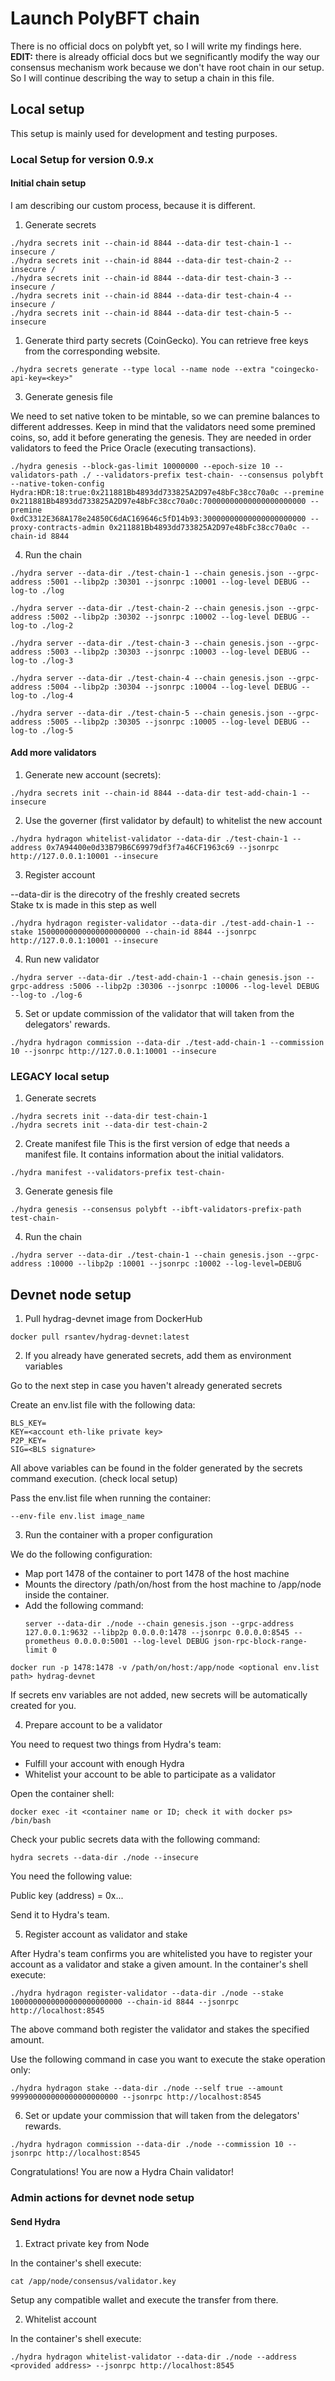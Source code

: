 # Launch PolyBFT chain

There is no official docs on polybft yet, so I will write my findings here.
**EDIT:** there is already official docs but we segnificantly modify the way our consensus mechanism work because we don't have
root chain in our setup. So I will continue describing the way to setup a chain in this file.

## Local setup

This setup is mainly used for development and testing purposes.

### Local Setup for version 0.9.x

#### Initial chain setup

I am describing our custom process, because it is different.

1. Generate secrets

```
./hydra secrets init --chain-id 8844 --data-dir test-chain-1 --insecure /
./hydra secrets init --chain-id 8844 --data-dir test-chain-2 --insecure /
./hydra secrets init --chain-id 8844 --data-dir test-chain-3 --insecure /
./hydra secrets init --chain-id 8844 --data-dir test-chain-4 --insecure /
./hydra secrets init --chain-id 8844 --data-dir test-chain-5 --insecure
```

1. Generate third party secrets (CoinGecko). You can retrieve free keys from the corresponding website.

```
./hydra secrets generate --type local --name node --extra "coingecko-api-key=<key>"
```

3. Generate genesis file

We need to set native token to be mintable, so we can premine balances to different addresses. Keep in mind that the validators need some premined coins, so, add it before generating the genesis. They are needed in order validators to feed the Price Oracle (executing transactions).

```
./hydra genesis --block-gas-limit 10000000 --epoch-size 10 --validators-path ./ --validators-prefix test-chain- --consensus polybft --native-token-config Hydra:HDR:18:true:0x211881Bb4893dd733825A2D97e48bFc38cc70a0c --premine 0x211881Bb4893dd733825A2D97e48bFc38cc70a0c:70000000000000000000000 --premine 0xdC3312E368A178e24850C6dAC169646c5fD14b93:30000000000000000000000 --proxy-contracts-admin 0x211881Bb4893dd733825A2D97e48bFc38cc70a0c --chain-id 8844
```

4. Run the chain

```
./hydra server --data-dir ./test-chain-1 --chain genesis.json --grpc-address :5001 --libp2p :30301 --jsonrpc :10001 --log-level DEBUG --log-to ./log

./hydra server --data-dir ./test-chain-2 --chain genesis.json --grpc-address :5002 --libp2p :30302 --jsonrpc :10002 --log-level DEBUG --log-to ./log-2

./hydra server --data-dir ./test-chain-3 --chain genesis.json --grpc-address :5003 --libp2p :30303 --jsonrpc :10003 --log-level DEBUG --log-to ./log-3

./hydra server --data-dir ./test-chain-4 --chain genesis.json --grpc-address :5004 --libp2p :30304 --jsonrpc :10004 --log-level DEBUG --log-to ./log-4

./hydra server --data-dir ./test-chain-5 --chain genesis.json --grpc-address :5005 --libp2p :30305 --jsonrpc :10005 --log-level DEBUG --log-to ./log-5
```

#### Add more validators

1. Generate new account (secrets):

```
./hydra secrets init --chain-id 8844 --data-dir test-add-chain-1 --insecure
```

2. Use the governer (first validator by default) to whitelist the new account

```
./hydra hydragon whitelist-validator --data-dir ./test-chain-1 --address 0x7A94400e0d33B79B6C69979df3f7a46CF1963c69 --jsonrpc http://127.0.0.1:10001 --insecure
```

3. Register account

--data-dir is the direcotry of the freshly created secrets  
Stake tx is made in this step as well

```
./hydra hydragon register-validator --data-dir ./test-add-chain-1 --stake 15000000000000000000000 --chain-id 8844 --jsonrpc http://127.0.0.1:10001 --insecure
```

4. Run new validator

```
./hydra server --data-dir ./test-add-chain-1 --chain genesis.json --grpc-address :5006 --libp2p :30306 --jsonrpc :10006 --log-level DEBUG --log-to ./log-6
```

5. Set or update commission of the validator that will taken from the delegators' rewards.

```
./hydra hydragon commission --data-dir ./test-add-chain-1 --commission 10 --jsonrpc http://127.0.0.1:10001 --insecure
```

### LEGACY local setup

1. Generate secrets

```
./hydra secrets init --data-dir test-chain-1
./hydra secrets init --data-dir test-chain-2

```

2. Create manifest file
   This is the first version of edge that needs a manifest file. It contains information about the initial validators.

```
./hydra manifest --validators-prefix test-chain-
```

3. Generate genesis file

```
./hydra genesis --consensus polybft --ibft-validators-prefix-path test-chain-
```

4. Run the chain

```
./hydra server --data-dir ./test-chain-1 --chain genesis.json --grpc-address :10000 --libp2p :10001 --jsonrpc :10002 --log-level=DEBUG
```

## Devnet node setup

1. Pull hydrag-devnet image from DockerHub

```
docker pull rsantev/hydrag-devnet:latest
```

2. If you already have generated secrets, add them as environment variables

Go to the next step in case you haven't already generated secrets

Create an env.list file with the following data:

```
BLS_KEY=
KEY=<account eth-like private key>
P2P_KEY=
SIG=<BLS signature>
```

All above variables can be found in the folder generated by the secrets command execution. (check local setup)

Pass the env.list file when running the container:

```
--env-file env.list image_name
```

3. Run the container with a proper configuration

We do the following configuration:

- Map port 1478 of the container to port 1478 of the host machine
- Mounts the directory /path/on/host from the host machine to /app/node inside the container.
- Add the following command:
  ```
  server --data-dir ./node --chain genesis.json --grpc-address 127.0.0.1:9632 --libp2p 0.0.0.0:1478 --jsonrpc 0.0.0.0:8545 --prometheus 0.0.0.0:5001 --log-level DEBUG json-rpc-block-range-limit 0
  ```

```
docker run -p 1478:1478 -v /path/on/host:/app/node <optional env.list path> hydrag-devnet
```

If secrets env variables are not added, new secrets will be automatically created for you.

4. Prepare account to be a validator

You need to request two things from Hydra's team:

- Fulfill your account with enough Hydra
- Whitelist your account to be able to participate as a validator

Open the container shell:

```
docker exec -it <container name or ID; check it with docker ps> /bin/bash
```

Check your public secrets data with the following command:

```
hydra secrets --data-dir ./node --insecure
```

You need the following value:

Public key (address) = 0x...

Send it to Hydra's team.

5. Register account as validator and stake

After Hydra's team confirms you are whitelisted you have to register your account as a validator and stake a given amount.
In the container's shell execute:

```
./hydra hydragon register-validator --data-dir ./node --stake 1000000000000000000000000 --chain-id 8844 --jsonrpc http://localhost:8545
```

The above command both register the validator and stakes the specified amount.

Use the following command in case you want to execute the stake operation only:

```
./hydra hydragon stake --data-dir ./node --self true --amount 999900000000000000000000 --jsonrpc http://localhost:8545
```

6. Set or update your commission that will taken from the delegators' rewards.

```
./hydra hydragon commission --data-dir ./node --commission 10 --jsonrpc http://localhost:8545
```

Congratulations! You are now a Hydra Chain validator!

### Admin actions for devnet node setup

#### Send Hydra

1. Extract private key from Node

In the container's shell execute:

```
cat /app/node/consensus/validator.key
```

Setup any compatible wallet and execute the transfer from there.

2. Whitelist account

In the container's shell execute:

```
./hydra hydragon whitelist-validator --data-dir ./node --address <provided address> --jsonrpc http://localhost:8545
```
